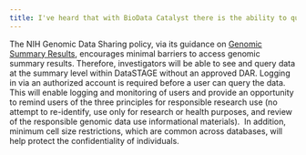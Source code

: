 ```yaml
---
title: I've heard that with BioData Catalyst there is the ability to query data and see what data is available before a Data Access Request is submitted? How does this align with controlled access?
---
```


The NIH Genomic Data Sharing policy, via its guidance on [Genomic Summary Results](https://grants.nih.gov/grants/guide/notice-files/NOT-OD-19-023.html), encourages minimal barriers to access genomic summary results.  Therefore, investigators will be able to see and query data at the summary level within DataSTAGE without an approved DAR. Logging in via an authorized account is required before a user can query the data. This will enable logging and monitoring of users and provide an opportunity to remind users of the three principles for responsible research use (no attempt to re-identify, use only for research or health purposes, and review of the responsible genomic data use informational materials).  In addition, minimum cell size restrictions, which are common across databases, will help protect the confidentiality of individuals.
